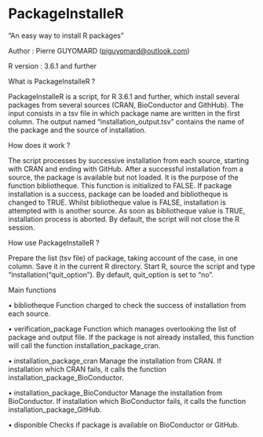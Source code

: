 # PackageInstalleR


“An easy way to install R packages”

Author : Pierre GUYOMARD (piguyomard@outlook.com)

R version : 3.6.1 and further


What is PackageInstalleR ?

PackageInstalleR is a script, for R 3.6.1 and further, which install several packages from several sources (CRAN, BioConductor and GithHub). The input consists in a tsv file in which package name are written in the first column. The output named “installation_output.tsv” contains the name of the package and the source of installation.


How does it work ?

The script processes by successive installation from each source, starting with CRAN and ending with GitHub. After a successful installation from a source, the package is available but not loaded. It is the purpose of the function bibliotheque. This function is initialized to FALSE. If package installation is a success, package can be loaded and bibliotheque is changed to TRUE. Whilst bibliotheque value is FALSE, installation is attempted with is another source. As soon as bibliotheque value is TRUE, installation process is aborted. By default, the script will not close the R session.


How use PackageInstalleR ?

Prepare the list (tsv file) of package, taking account of the case, in one column. Save it in the current R directory.
Start R, source the script and type “installation(“quit_option”). By default, quit_option is set to “no”.


Main functions

•	bibliotheque
Function charged to check the success of installation from each source.

•	verification_package
Function which manages overlooking the list of package and output file. If the package is not already installed, this function will call the function installation_package_cran.

•	installation_package_cran
Manage the installation from CRAN. If installation which CRAN fails, it calls the function installation_package_BioConductor.

•	installation_package_BioConductor
Manage the installation from BioConductor. If installation which BioConductor fails, it calls the function installation_package_GitHub.

•	disponible
Checks if package is available on BioConductor or GitHub.

